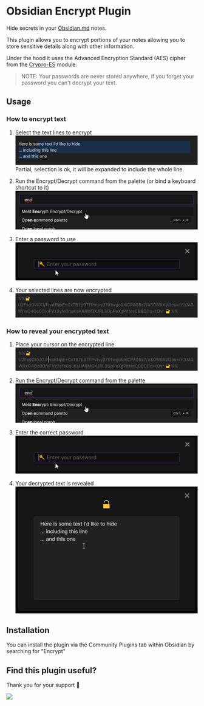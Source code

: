 # Obsidian Encrypt Plugin

Hide secrets in your [Obsidian.md](https://obsidian.md/) notes.

This plugin allows you to encrypt portions of your notes allowing you to store sensitive details along with other information.

Under the hood it uses the Advanced Encryption Standard (AES) cipher from the [Crypro-ES](https://github.com/entronad/crypto-es) module.

> NOTE: Your passwords are never stored anywhere, if you forget your password you can't decrypt your text.

## Usage

### How to encrypt text

1. Select the text lines to encrypt  
![](docs/assets/eg_e_text.png)
Partial, selection is ok, it will be expanded to include the whole line.

1. Run the Encrypt/Decrypt command from the palette (or bind a keyboard shortcut to it)  
![](docs/assets/eg_ed_cp.png)

1. Enter a password to use  
![](docs/assets/eg_ed_pw.png)

1. Your selected lines are now encrypted  
![](docs/assets/eg_e_r.png)  

<!-- TODO: add gif -->

### How to reveal your encrypted text
1. Place your cursor on the encrypted line  
![](docs/assets/eg_d_text.png)

1. Run the Encrypt/Decrypt command from the palette  
![](docs/assets/eg_ed_cp.png)

1. Enter the correct password  
![](docs/assets/eg_ed_pw.png)

1. Your decrypted text is revealed  
![](docs/assets/eg_d_r.png)

<!-- TODO: add gif -->

## Installation

You can install the plugin via the Community Plugins tab within Obsidian by searching for "Encrypt"


## Find this plugin useful?

Thank you for your support 🙏

<a href="https://www.buymeacoffee.com/cleon"><img src="https://img.buymeacoffee.com/button-api/?text=Buy me a coffee&emoji=&slug=cleon&button_colour=40DCA5&font_colour=ffffff&font_family=Cookie&outline_colour=000000&coffee_colour=FFDD00"></a>

